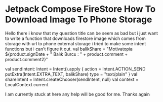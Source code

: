 
# Jetpack Compose FireStore How To Download Image To Phone Storage

Hello there i know that my question title can be seem as bad but i just want to write a function that downloads firestore image which comes from storage with url to phone external storage i tried to make some intent functions but i can't figure it out.
val balikShare =
    "Motivatopia ${product.signDate + " Balık Burcu : " + product.comment + product.comment2}"

val sendIntent: Intent = Intent().apply {
    action = Intent.ACTION_SEND
    putExtra(Intent.EXTRA_TEXT, balikShare)
    type = "text/plain"
}
val shareIntent = Intent.createChooser(sendIntent, null)
val context = LocalContext.current

I am currently stuck at here any help will be good for me. Thanks again

        